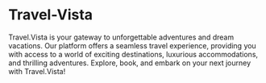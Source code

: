 # Travel-Vista
Travel.Vista is your gateway to unforgettable adventures and dream vacations. Our platform offers a seamless travel experience, providing you with access to a world of exciting destinations, luxurious accommodations, and thrilling adventures. Explore, book, and embark on your next journey with Travel.Vista!
